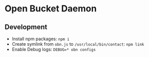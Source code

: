 # Open Bucket Daemon

## Development
- Install npm packages: `npm i`
- Create symlink from `obn.js` to `/usr/local/bin/contact`: `npm link`
- Enable Debug logs: `DEBUG=* obn configs`